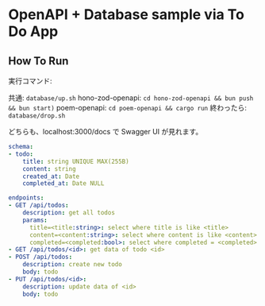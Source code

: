 # OpenAPI + Database sample via To Do App

## How To Run

実行コマンド:

共通: `database/up.sh`
hono-zod-openapi: `cd hono-zod-openapi && bun push && bun start)`
poem-openapi: `cd poem-openapi && cargo run`
終わったら: `database/drop.sh`

どちらも、localhost:3000/docs で Swagger UI が見れます。

```yaml
schema:
- todo:
    title: string UNIQUE MAX(255B)
    content: string
    created_at: Date
    completed_at: Date NULL

endpoints:
- GET /api/todos:
    description: get all todos
    params:
      title=<title:string>: select where title is like <title>
      content=<content:string>: select where content is like <content>
      completed=<completed:bool>: select where completed = <completed>
- GET /api/todos/<id>: get data of todo <id>
- POST /api/todos:
    description: create new todo
    body: todo
- PUT /api/todos/<id>:
    description: update data of <id>
    body: todo
```
